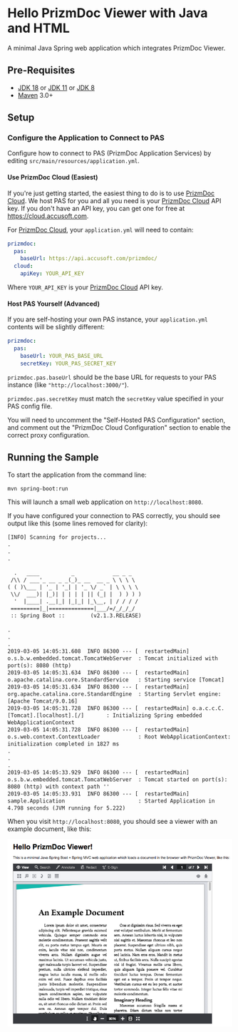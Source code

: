 # Hello PrizmDoc Viewer with Java and HTML

A minimal Java Spring web application which integrates PrizmDoc Viewer.

## Pre-Requisites

- [JDK 18] or [JDK 11] or [JDK 8]
- [Maven] 3.0+

## Setup

### Configure the Application to Connect to PAS

Configure how to connect to PAS (PrizmDoc Application Services) by editing `src/main/resources/application.yml`.

#### Use PrizmDoc Cloud (Easiest)

If you're just getting started, the easiest thing to do is to use [PrizmDoc Cloud]. We host PAS for you and all you need is your [PrizmDoc Cloud](https://cloud.accusoft.com) API key. If you don't have an API key, you can get one for free at https://cloud.accusoft.com.

For [PrizmDoc Cloud], your `application.yml` will need to contain:

```yml
prizmdoc:
  pas:
    baseUrl: https://api.accusoft.com/prizmdoc/
  cloud:
    apiKey: YOUR_API_KEY
```

Where `YOUR_API_KEY` is your [PrizmDoc Cloud](https://cloud.accusoft.com) API key.

#### Host PAS Yourself (Advanced)

If you are self-hosting your own PAS instance, your `application.yml` contents will be slightly different:

```yml
prizmdoc:
  pas:
    baseUrl: YOUR_PAS_BASE_URL
    secretKey: YOUR_PAS_SECRET_KEY
```

`prizmdoc.pas.baseUrl` should be the base URL for requests to your PAS instance (like `"http://localhost:3000/"`).

`prizmdoc.pas.secretKey` must match the `secretKey` value specified in your PAS config file.

You will need to uncomment the "Self-Hosted PAS Configuration" section, and comment out the "PrizmDoc Cloud Configuration" section to enable the correct proxy configuration.

## Running the Sample

To start the application from the command line:

```
mvn spring-boot:run
```

This will launch a small web application on `http://localhost:8080`.

If you have configured your connection to PAS correctly, you should see output like this (some lines removed for clarity):

```
[INFO] Scanning for projects...
.
.
.

  .   ____          _            __ _ _
 /\\ / ___'_ __ _ _(_)_ __  __ _ \ \ \ \
( ( )\___ | '_ | '_| | '_ \/ _` | \ \ \ \
 \\/  ___)| |_)| | | | | || (_| |  ) ) ) )
  '  |____| .__|_| |_|_| |_\__, | / / / /
 =========|_|==============|___/=/_/_/_/
 :: Spring Boot ::        (v2.1.3.RELEASE)

.
.
.
2019-03-05 14:05:31.608  INFO 86300 --- [  restartedMain] o.s.b.w.embedded.tomcat.TomcatWebServer  : Tomcat initialized with port(s): 8080 (http)
2019-03-05 14:05:31.634  INFO 86300 --- [  restartedMain] o.apache.catalina.core.StandardService   : Starting service [Tomcat]
2019-03-05 14:05:31.634  INFO 86300 --- [  restartedMain] org.apache.catalina.core.StandardEngine  : Starting Servlet engine: [Apache Tomcat/9.0.16]
2019-03-05 14:05:31.728  INFO 86300 --- [  restartedMain] o.a.c.c.C.[Tomcat].[localhost].[/]       : Initializing Spring embedded WebApplicationContext
2019-03-05 14:05:31.728  INFO 86300 --- [  restartedMain] o.s.web.context.ContextLoader            : Root WebApplicationContext: initialization completed in 1827 ms
.
.
.
2019-03-05 14:05:33.929  INFO 86300 --- [  restartedMain] o.s.b.w.embedded.tomcat.TomcatWebServer  : Tomcat started on port(s): 8080 (http) with context path ''
2019-03-05 14:05:33.931  INFO 86300 --- [  restartedMain] sample.Application                       : Started Application in 4.798 seconds (JVM running for 5.222)
```

When you visit `http://localhost:8080`, you should see a viewer with an example document, like this:

![](screenshot.png)

[JDK 18]: https://adoptium.net/temurin/releases/?version=18
[JDK 11]: https://adoptopenjdk.net/releases.html?variant=openjdk11&jvmVariant=hotspot
[JDK 8]: https://adoptopenjdk.net/releases.html?variant=openjdk8&jvmVariant=hotspot
[Maven]: https://maven.apache.org/index.html
[PrizmDoc Cloud]: https://cloud.accusoft.com

